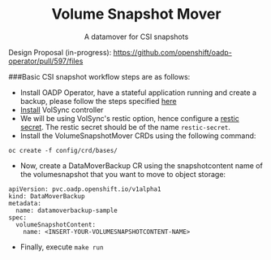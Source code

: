 <div align="center">
<h1>Volume Snapshot Mover</h1>
A datamover for CSI snapshots
</div>

Design Proposal (in-progress): https://github.com/openshift/oadp-operator/pull/597/files

###Basic CSI snapshot workflow steps are as follows:
- Install OADP Operator, have a stateful application running and create a backup, please
follow the steps specified [here](https://github.com/openshift/oadp-operator/blob/master/docs/examples/csi_example.md)
- [Install](https://volsync.readthedocs.io/en/stable/installation/index.html) VolSync controller
- We will be using VolSync's restic option, hence configure a [restic secret](https://volsync.readthedocs.io/en/stable/usage/restic/index.html#id2).
The restic secret should be of the name `restic-secret`.
- Install the VolumeSnapshotMover CRDs using the following command:
```
oc create -f config/crd/bases/
```
- Now, create a DataMoverBackup CR using the snapshotcontent name of the volumesnapshot that you want to move to object storage:
```
apiVersion: pvc.oadp.openshift.io/v1alpha1
kind: DataMoverBackup
metadata:
  name: datamoverbackup-sample
spec:
  volumeSnapshotContent:
    name: <INSERT-YOUR-VOLUMESNAPSHOTCONTENT-NAME>
```
- Finally, execute `make run`

